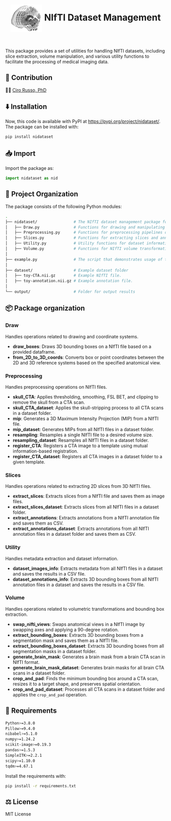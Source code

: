 <center><h1><img align="center" src="./images/logo.png" width=100px> NIfTI Dataset Management</h1></center>

<br>

This package provides a set of utilities for handling NIfTI datasets, including slice extraction, volume manipulation, and various utility functions to facilitate the processing of medical imaging data.

## 🤝 Contribution
👨‍💻 [Ciro Russo, PhD](https://www.linkedin.com/in/ciro-russo-b14056100/)

## ⬇️ Installation
Now, this code is available with PyPI at https://pypi.org/project/nidataset/. The package can be installed with:

```bash
pip install nidataset
```

## 📥 Import
Import the package as:

```python
import nidataset as nid
```

## 📂 Project Organization

The package consists of the following Python modules:
```bash
.
├── nidataset/                # The NIfTI dataset management package folder
│   ├── Draw.py               # Functions for drawing and manipulating bounding boxes on NIfTI images.
│   ├── Preprocessing.py      # Functions for preprocessing pipelines on NIfTI images.
│   ├── Slices.py             # Functions for extracting slices and annotations from NIfTI files.
│   ├── Utility.py            # Utility functions for dataset information statistics.
│   ├── Volume.py             # Functions for NIfTI volume transformations and modifications.
│
├── example.py                # The script that demonstrates usage of the package.
│
├── dataset/                  # Example dataset folder
│   ├── toy-CTA.nii.gz        # Example NIfTI file.
│   ├── toy-annotation.nii.gz # Example annotation file.
│
└── output/                   # Folder for output results
```

## 📦 Package organization

### Draw
Handles operations related to drawing and coordinate systems.

- **draw_boxes**: Draws 3D bounding boxes on a NIfTI file based on a provided dataframe.
- **from_2D_to_3D_coords**: Converts box or point coordinates between the 2D and 3D reference systems based on the specified anatomical view.

### Preprocessing
Handles preprocessing operations on NIfTI files.

- **skull_CTA**: Applies thresholding, smoothing, FSL BET, and clipping to remove the skull from a CTA scan.
- **skull_CTA_dataset**: Applies the skull-stripping process to all CTA scans in a dataset folder.
- **mip**: Generates a 3D Maximum Intensity Projection (MIP) from a NIfTI file.
- **mip_dataset**: Generates MIPs from all NIfTI files in a dataset folder.
- **resampling**: Resamples a single NIfTI file to a desired volume size.
- **resampling_dataset**: Resamples all NIfTI files in a dataset folder.
- **register_CTA**: Registers a CTA image to a template using mutual information-based registration.
- **register_CTA_dataset**: Registers all CTA images in a dataset folder to a given template.

### Slices
Handles operations related to extracting 2D slices from 3D NIfTI files.

- **extract_slices**: Extracts slices from a NIfTI file and saves them as image files.
- **extract_slices_dataset**: Extracts slices from all NIfTI files in a dataset folder.
- **extract_annotations**: Extracts annotations from a NIfTI annotation file and saves them as CSV.
- **extract_annotations_dataset**: Extracts annotations from all NIfTI annotation files in a dataset folder and saves them as CSV.

### Utility
Handles metadata extraction and dataset information.

- **dataset_images_info**: Extracts metadata from all NIfTI files in a dataset and saves the results in a CSV file.
- **dataset_annotations_info**: Extracts 3D bounding boxes from all NIfTI annotation files in a dataset and saves the results in a CSV file.

### Volume
Handles operations related to volumetric transformations and bounding box extraction.

- **swap_nifti_views**: Swaps anatomical views in a NIfTI image by swapping axes and applying a 90-degree rotation.
- **extract_bounding_boxes**: Extracts 3D bounding boxes from a segmentation mask and saves them as a NIfTI file.
- **extract_bounding_boxes_dataset**: Extracts 3D bounding boxes from all segmentation masks in a dataset folder.
- **generate_brain_mask**: Generates a brain mask from a brain CTA scan in NIfTI format.
- **generate_brain_mask_dataset**: Generates brain masks for all brain CTA scans in a dataset folder.
- **crop_and_pad**: Finds the minimum bounding box around a CTA scan, resizes it to a target shape, and preserves spatial orientation.
- **crop_and_pad_dataset**: Processes all CTA scans in a dataset folder and applies the `crop_and_pad` operation.

## 🚨 Requirements

```bash
Python>=3.8.0
Pillow>=9.4.0
nibabel>=5.1.0
numpy>=1.24.2
scikit-image>=0.19.3
pandas>=1.5.3
SimpleITK>=2.2.1
scipy>=1.10.0
tqdm>=4.67.1
```

Install the requirements with:
```bash
pip install -r requirements.txt
```

## ⚖️ License

MIT License

